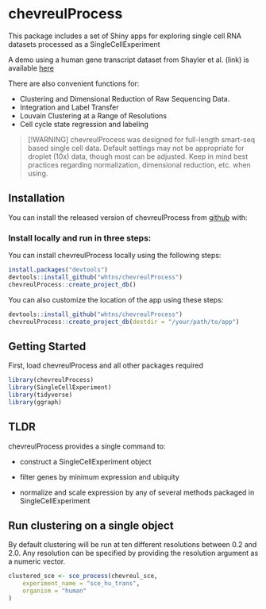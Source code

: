 
<!-- README.md is generated from README.Rmd. Please edit that file -->

# chevreulProcess

This package includes a set of Shiny apps for exploring single cell RNA
datasets processed as a SingleCellExperiment

A demo using a human gene transcript dataset from Shayler et al. (link)
is available
<a href="http://cobrinik-1.saban-chla.usc.edu:8080/app/objectApp" target="_blank" rel="noopener noreferrer">here</a>

There are also convenient functions for:

- Clustering and Dimensional Reduction of Raw Sequencing Data.
- Integration and Label Transfer
- Louvain Clustering at a Range of Resolutions
- Cell cycle state regression and labeling

> \[!WARNING\] chevreulProcess was designed for full-length smart-seq
> based single cell data. Default settings may not be appropriate for
> droplet (10x) data, though most can be adjusted. Keep in mind best
> practices regarding normalization, dimensional reduction, etc. when
> using.

## Installation

You can install the released version of chevreulProcess from
<a href="https://github.com/whtns/chevreulProcess" target="_blank" rel="noopener noreferrer">github</a>
with:

### Install locally and run in three steps:

You can install chevreulProcess locally using the following steps:

``` r
install.packages("devtools")
devtools::install_github("whtns/chevreulProcess")
chevreulProcess::create_project_db()
```

You can also customize the location of the app using these steps:

``` r
devtools::install_github("whtns/chevreulProcess")
chevreulProcess::create_project_db(destdir = "/your/path/to/app")
```

## Getting Started

First, load chevreulProcess and all other packages required

``` r
library(chevreulProcess)
library(SingleCellExperiment)
library(tidyverse)
library(ggraph)
```

## TLDR

chevreulProcess provides a single command to:

- construct a SingleCellExperiment object

- filter genes by minimum expression and ubiquity

- normalize and scale expression by any of several methods packaged in
  SingleCellExperiment

## Run clustering on a single object

By default clustering will be run at ten different resolutions between
0.2 and 2.0. Any resolution can be specified by providing the resolution
argument as a numeric vector.

``` r
clustered_sce <- sce_process(chevreul_sce,
    experiment_name = "sce_hu_trans",
    organism = "human"
)
```
